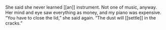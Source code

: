 She said she never learned [[an]] instrument. Not one of music, anyway. Her mind and eye saw everything as money, and my piano was expensive. “You have to close the lid,” she said again. “The dust will [[settle]] in the cracks.”  